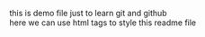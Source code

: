this is demo file just to learn git and github 
<br>
here we can use html tags to style this readme file  
